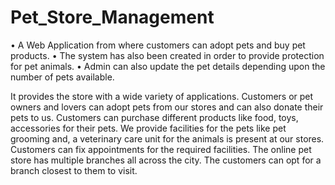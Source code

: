 # Pet_Store_Management
• A Web Application from where customers can adopt pets and buy pet products.
• The system has also been created in order to provide protection for pet animals.
• Admin can also update the pet details depending upon the number of pets available.

It provides the store with a wide variety of applications. Customers or pet owners and
lovers can adopt pets from our stores and can also donate their pets to us. Customers can
purchase different products like food, toys, accessories for their pets. We provide facilities for
the pets like pet grooming and, a veterinary care unit for the animals is present at our stores.
Customers can fix appointments for the required facilities.
The online pet store has multiple branches all across the city. The customers can opt for a
branch closest to them to visit. 
